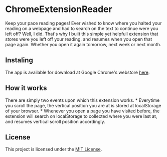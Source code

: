 # ChromeExtensionReader

Keep your pace reading pages!
Ever wished to know where you halted your reading on a webpage and had to search on the text to continue were you left off? Well, I did. That's why I built this simple yet helpfull extension that stores were you left off your reading, and resumes when you open that page again. Whether you open it again tomorrow, next week or next month.

## Instaling
  The app is available for download at Google Chrome's webstore [here](https://chrome.google.com/webstore/detail/keep-reading/obecbfgglkfphmlbnoamnlcfobofclio).
  
## How it works
  There are simply two events upon which this extension works.
    * Everytime you scroll the page, the vertical position you are at is stored at localStorage of your browser.
    * Whenever you open a page you have visited before, the extension will search on localStorage to collected where you were last at, and resumes vertical scroll position accordingly.
    
## License
  This project is licensed under the [MIT License](https://opensource.org/licenses/MIT).
